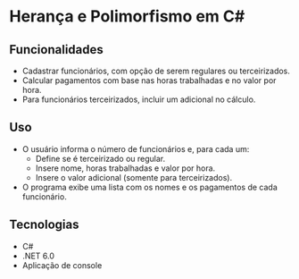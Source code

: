 # Herança e Polimorfismo em C#

## Funcionalidades
- Cadastrar funcionários, com opção de serem regulares ou terceirizados.
- Calcular pagamentos com base nas horas trabalhadas e no valor por hora.
- Para funcionários terceirizados, incluir um adicional no cálculo.

## Uso
- O usuário informa o número de funcionários e, para cada um:
  - Define se é terceirizado ou regular.
  - Insere nome, horas trabalhadas e valor por hora.
  - Insere o valor adicional (somente para terceirizados).
- O programa exibe uma lista com os nomes e os pagamentos de cada funcionário.

## Tecnologias
- C#
- .NET 6.0
- Aplicação de console
